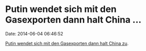 Putin wendet sich mit den Gasexporten dann halt China \...
==========================================================

Date: 2014-06-04 06:46:52

[Putin wendet sich mit den Gasexporten dann halt China
zu](http://www.usatoday.com/story/news/world/2014/05/21/china-russia-gas-deal/9365155/).
